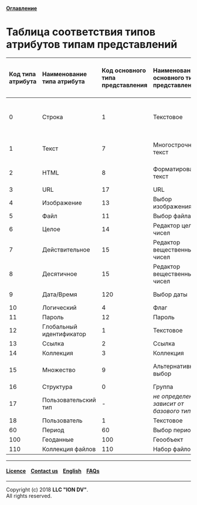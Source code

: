 #### [Оглавление](/docs/ru/index.md)

# Таблица соответствия типов атрибутов типам представлений

| Код типа атрибута | Наименование типа атрибута  | Код основного типа представления | Наименование основного типа представления | Предпочитаемый тип отображения для основного типа представления | Допустимые типы представлений (выборочно)          |
|:------------------|:------------------------------------|:---------------------------------|:------------------------------------------|:----------------------------------------------------------------|:---------------------------------------------------|
| 0                 | Строка                              | 1                                | Текстовое                                 | -                                                               | 7 - Многострочный текст, 8 - Форматированный текст |
| 1                 | Текст                               | 7                                | Многострочный текст                       | -                                                               | 1 - Текстовое, 8 - Форматированный текст           |
| 2                 | HTML                                | 8                                | Форматированный текст                     | -                                                               | 1 - Текстовое, 7 -Многострочный текст              |
| 3                 | URL                                 | 17                               | URL                                       | -                                                               | -                                                  |
| 4                 | Изображение                         | 13                               | Выбор изображения                         | -                                                               | -                                                  |
| 5                 | Файл                                | 11                               | Выбор файла                               | -                                                               | -                                                  |
| 6                 | Целое                               | 14                               | Редактор целых чисел                      | -                                                               | -                                                  |
| 7                 | Действительное                      | 15                               | Редактор вещественных чисел               | -                                                               | -                                                  |
| 8                 | Десятичное                          | 15                               | Редактор вещественных чисел               | -                                                               | -                                                  |
| 9                 | Дата/Время                          | 120                              | Выбор даты                                | -                                                               | 6 - Выбор даты-времени                             |
| 10                | Логический                          | 4                                | Флаг                                      | -                                                               | -                                                  |
| 11                | Пароль                              | 12                               | Пароль                                    | -                                                               | -                                                  |
| 12                | Глобальный идентификатор            | 1                                | Текстовое                                 | -                                                               | -                                                  |
| 13                | Ссылка                              | 2                                | Ссылка                                    | 1 - Ссылка                                                      | -                                                  |
| 14                | Коллекция                           | 3                                | Коллекция                                 | 3 - Таблица                                                     | -                                                  |
| 15                | Множество                           | 9                                | Альтернативный выбор                      | -                                                               | 10 - Множественный выбор                           |
| 16                | Структура                           | 0                                | Группа                                    | -                                                               | -                                                  |
| 17                | Пользовательский тип                | -                                | _не определено, зависит от базового типа_ | -                                                               | -                                                  |
| 18                | Пользователь                        | 1                                | Текстовое                                 | -                                                               | -                                                  |
| 60                | Период                              | 60                               | Выбор периода                             | -                                                               | -                                                  |
| 100               | Геоданные                           | 100                              | Геообъект                                 | 0 - Карта                                                       | -                                                  |
| 110               | Коллекция файлов                    | 110                              | Набор файлов                              | -                                                               | -                                                  |

--------------------------------------------------------------------------  


 #### [Licence](/LICENCE.md) &ensp;  [Contact us](https://iondv.ru/index.html) &ensp;  [English](/docs/en/2_system_description/metadata_structure/correspondance_table.md)   &ensp; [FAQs](/faqs.md)          



--------------------------------------------------------------------------  

Copyright (c) 2018 **LLC "ION DV"**.  
All rights reserved. 